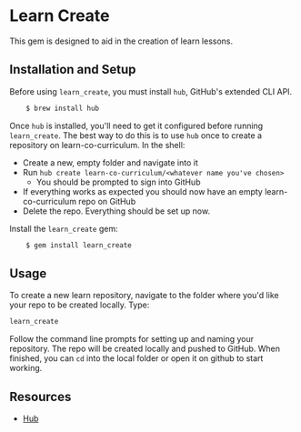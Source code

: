 # Learn Create

This gem is designed to aid in the creation of learn lessons.

## Installation and Setup

Before using `learn_create`, you must install `hub`, GitHub's extended CLI API.

```sh
    $ brew install hub
```

Once `hub` is installed, you'll need to get it configured before running
`learn_create`. The best way to do this is to use `hub` once to create a
repository on learn-co-curriculum. In the shell:

- Create a new, empty folder and navigate into it
- Run `hub create learn-co-curriculum/<whatever name you've chosen>`
  - You should be prompted to sign into GitHub
- If everything works as expected you should now have an empty
  learn-co-curriculum repo on GitHub
- Delete the repo. Everything should be set up now.

Install the `learn_create` gem:

```sh
    $ gem install learn_create
```

## Usage

To create a new learn repository, navigate to the folder where you'd like your
repo to be created locally. Type:

```sh
learn_create
```

Follow the command line prompts for setting up and naming your repository. The
repo will be created locally and pushed to GitHub. When finished, you can `cd`
into the local folder or open it on github to start working.

## Resources

- [Hub]

[hub]: https://hub.github.com/hub.1.html

